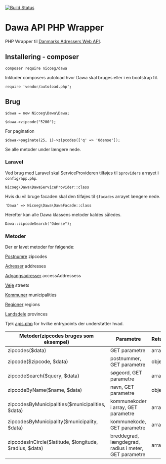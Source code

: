 [![Build Status](https://travis-ci.org/nicoeg/Dawa.svg?branch=master)](https://travis-ci.org/nicoeg/Dawa)

# Dawa API PHP Wrapper
PHP Wrapper til [Danmarks Adressers Web API](http://dawa.aws.dk).

## Installering - composer
`composer require nicoeg/dawa`

Inkluder composers autoload hvor Dawa skal bruges eller i en bootstrap fil.

 `require 'vendor/autoload.php';`

## Brug
`$dawa = new Nicoeg\Dawa\Dawa;`

`$dawa->zipcode("5200");`

For pagination

`$dawa->paginate(25, 1)->zipcodes(['q' => 'Odense']);`

Se alle metoder under længere nede.

### Laravel
Ved brug med Laravel skal ServiceProvideren tilføjes til `$providers` arrayet i `config/app.php`.

`Nicoeg\Dawa\DawaServiceProvider::class`

Hvis du vil bruge facaden skal den tilføjes til `$facades` arrayet længere nede.

`'Dawa' => Nicoeg\Dawa\DawaFacade::class`
 
Herefter kan alle Dawa klassens metoder kaldes således.
 
`Dawa::zipcodeSearch("Odense");`

### Metoder

Der er lavet metoder for følgende:

[Postnumre](http://dawa.aws.dk/postnummerdok) zipcodes

[Adresser](http://dawa.aws.dk/adressedok) addresses

[Adgangsadresser](http://dawa.aws.dk/adgangsadressedok) accessAddressess

[Veje](http://dawa.aws.dk/vejedok) streets

[Kommuner](https://dawa.aws.dk/dok/api/kommune) municipalities

[Regioner](https://dawa.aws.dk/dok/api/region) regions

[Landsdele](https://dawa.aws.dk/dok/api/landsdel) provinces

Tjek [apis.php](https://github.com/nicoeg/Dawa/blob/master/src/apis.php) for hvilke entrypoints der understøtter hvad.

| Metoder(zipcodes bruges som eksempel)          | Parametre                                             | Return |
| -------------------------------------------------------|-------------------------------------------------------|--------|
| zipcodes($data)                                        | GET parametre                                         | array  |
| zipcode($zipcode, $data)                               | postnummer, GET parametre                             | object |
| zipcodeSearch($query, $data)                           | søgeord, GET parametre                                | array  |
| zipcodeByName($name, $data)                             | navn, GET parametre                                   | object |
| zipcodesByMunicipalities($municipalities, $data)       | kommunekoder i array, GET parametre                   | array  |
| zipcodesByMunicipality($municipality, $data)            | kommunekode, GET parametre                            | array  |
| zipcodesInCircle($latitude, $longitude, $radius, $data) | breddegrad, længdegrad, radius i meter, GET parametre | array  |
